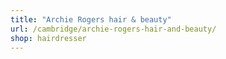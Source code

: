 ```yaml
---
title: "Archie Rogers hair & beauty"
url: /cambridge/archie-rogers-hair-and-beauty/
shop: hairdresser
---
```


